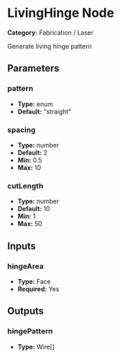 
# LivingHinge Node

**Category:** Fabrication / Laser

Generate living hinge pattern

## Parameters


### pattern
- **Type:** enum
- **Default:** "straight"





### spacing
- **Type:** number
- **Default:** 2
- **Min:** 0.5
- **Max:** 10



### cutLength
- **Type:** number
- **Default:** 10
- **Min:** 1
- **Max:** 50



## Inputs


### hingeArea
- **Type:** Face
- **Required:** Yes



## Outputs


### hingePattern
- **Type:** Wire[]




